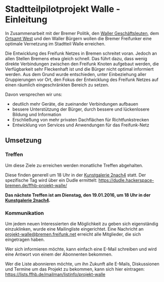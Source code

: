 # Stadtteilpilotprojekt Walle - Einleitung

In Zusammenarbeit mit der Bremer Politik, den [Waller Geschäftsleuten](http://www.waller-geschaeftsleute.de/), dem [Ortsamt West](http://www.ortsamtwest.bremen.de/sixcms/detail.php?gsid=bremen02.c.730.de) und den Waller Bürgern wollen die Bremer Freifunker eine optimale Vernetzung im Stadtteil Walle erreichen.

Die Entwicklung des Freifunk Netzes in Bremen schreitet voran. Jedoch an allen Stellen Bremens etwa gleich schnell. Das führt dazu, dass wenig direkte Verbindungen zwischen den Freifunk Knoten aufgebaut werden, die Verfügbarkeit sehr Fleckenhaft ist und die Bürger nicht optimal informiert werden. Aus dem Grund wurde entschieden, unter Einbeziehung aller Gruppierungen vor Ort, den Fokus der Entwicklung des Freifunk Netzes auf einen räumlich eingeschränkten Bereich zu setzen.

Davon versprechen wir uns:
* deutlich mehr Geräte, die zueinander Verbindungen aufbauen
* bessere Unterstützung der Bürger, durch bessere und lückenlosere Bildung und Information
* Erschließung von mehr privaten Dachflächen für Richtfunkstrecken
* Entwicklung von Services und Anwendungen für das Freifunk-Netz

## Umsetzung
### Treffen
Um diese Ziele zu erreichen werden monatliche Treffen abgehalten.

Diese finden generell um 18 Uhr in der [Kunstgalerie 2nach4](http://www.2nach4.de/) statt. Der spezifische Tag wird über ein Dudle ermittelt: https://dudle.hackerspace-bremen.de/ffhb-projekt-walle/

**Das nächste Treffen ist am Dienstag, den 19.01.2016, um 18 Uhr in der [Kunstgalerie 2nach4](http://www.2nach4.de/).**

### Kommunikation
Um jedem neuen Interessierten die Möglichkeit zu geben sich eigenständig einzuklinken, wurde eine Mailingliste eingerichtet. Eine Nachricht an projekt-walle@bremen.freifunk.net erreicht alle Mitglieder, die sich eingetragen haben.

Wer sich informieren möchte, kann einfach eine E-Mail schreiben und wird eine Antwort von einem der Abonnenten bekommen.

Wer die Liste abonnieren möchte, um ihn Zukunft alle E-Mails, Diskussionen und Termine um das Projekt zu bekommen, kann sich hier eintragen: https://lists.ffhb.de/mailman/listinfo/projekt-walle
